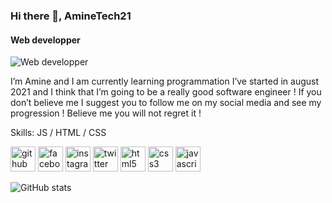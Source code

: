 ### Hi there 👋, AmineTech21
#### Web developper
![Web developper](https://cdn.mos.cms.futurecdn.net/gcV83ChaswQwxGAVw5osyK-1200-80.jpg)

I’m Amine and I am currently learning programmation I’ve started in august 2021 and I think that I’m going to be a really good software engineer ! If you don’t believe me I suggest you to follow me on my social media and see my progression !
 Believe me you will not regret it !

Skills: JS / HTML / CSS



[<img src='https://cdn.jsdelivr.net/npm/simple-icons@3.0.1/icons/github.svg' alt='github' height='40'>](https://github.com/AmineTech21)  [<img src='https://cdn.jsdelivr.net/npm/simple-icons@3.0.1/icons/facebook.svg' alt='facebook' height='40'>](https://www.facebook.com/AmineDev)  [<img src='https://cdn.jsdelivr.net/npm/simple-icons@3.0.1/icons/instagram.svg' alt='instagram' height='40'>](https://www.instagram.com/aminetech21/)  [<img src='https://cdn.jsdelivr.net/npm/simple-icons@3.0.1/icons/twitter.svg' alt='twitter' height='40'>](https://twitter.com/AmineTech21)  [<img src='https://cdn.jsdelivr.net/npm/simple-icons@3.0.1/icons/html5.svg' alt='html5' height='40'>]("")  [<img src='https://cdn.jsdelivr.net/npm/simple-icons@3.0.1/icons/css3.svg' alt='css3' height='40'>]("")  [<img src='https://cdn.jsdelivr.net/npm/simple-icons@3.0.1/icons/javascript.svg' alt='javascript' height='40'>]("")  

![GitHub stats](https://github-readme-stats.vercel.app/api?username=AmineTech21&show_icons=true)  


